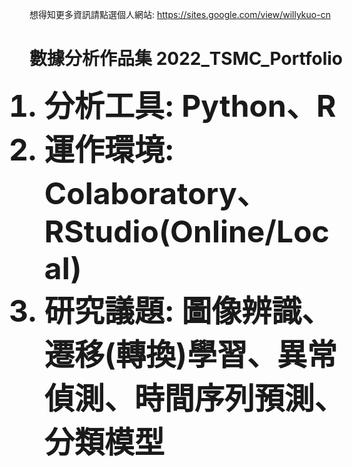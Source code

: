 想得知更多資訊請點選個人網站: https://sites.google.com/view/willykuo-cn
# 數據分析作品集 2022_TSMC_Portfolio
<ol>
  <font size=20><b><li>分析工具: Python、R</li></b></font>
  <font size=20><b><li>運作環境: Colaboratory、RStudio(Online/Local)</li></b></font>
  <font size=20><b><li>研究議題: 圖像辨識、遷移(轉換)學習、異常偵測、時間序列預測、分類模型</li></b></font>
</ol>
